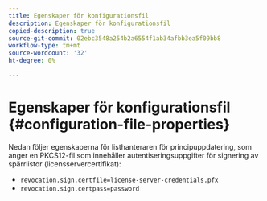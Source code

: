 ```yaml
---
title: Egenskaper för konfigurationsfil
description: Egenskaper för konfigurationsfil
copied-description: true
source-git-commit: 02ebc3548a254b2a6554f1ab34afbb3ea5f09bb8
workflow-type: tm+mt
source-wordcount: '32'
ht-degree: 0%

---
```


# Egenskaper för konfigurationsfil {#configuration-file-properties}

Nedan följer egenskaperna för listhanteraren för principuppdatering, som anger en PKCS12-fil som innehåller autentiseringsuppgifter för signering av spärrlistor (licensservercertifikat):

* `revocation.sign.certfile=license-server-credentials.pfx`
* `revocation.sign.certpass=password`
